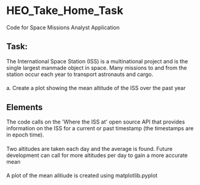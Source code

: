# HEO_Take_Home_Task
Code for Space Missions Analyst Application

## Task:
The International Space Station (ISS) is a multinational project and is the single largest
manmade object in space. Many missions to and from the station occur each year to
transport astronauts and cargo.
####
a. Create a plot showing the mean altitude of the ISS over the past year

## Elements
The code calls on the 'Where the ISS at' open source API that provides information on the ISS for a current or past timestamp (the timestamps are in epoch time). 
####
Two altitudes are taken each day and the average is found. Future development can call for more altitudes per day to gain a more accurate mean
####
A plot of the mean alitiude is created using matplotlib.pyplot

